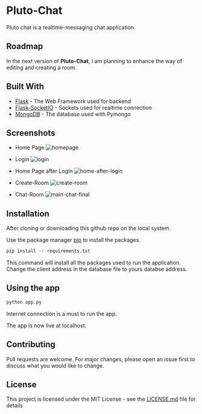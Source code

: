 # Pluto-Chat

Pluto chat is a realtime-messaging chat application.

## Roadmap
In the next version of **Pluto-Chat**, I am planning to enhance the way of editing and creating a room.

## Built With
* [Flask](https://flask.palletsprojects.com/en/1.1.x/) - The Web Framework used for backend
* [Flask-SocketIO](https://flask-socketio.readthedocs.io/en/latest/) - Sockets used for realtime connection
* [MongoDB](https://www.mongodb.com/) - The database used with Pymongo

## Screenshots
* Home Page
![homepage](https://user-images.githubusercontent.com/54806954/82319811-dd76b800-99ef-11ea-9d1f-77620742c498.png)

* Login
![login](https://user-images.githubusercontent.com/54806954/82319932-0ac36600-99f0-11ea-89e4-aa0635cbc1cf.png)

* Home Page after Login
![home-after-login](https://user-images.githubusercontent.com/54806954/82319924-06974880-99f0-11ea-909a-5a1d40e660c3.png)

* Create-Room
![create-room](https://user-images.githubusercontent.com/54806954/82320038-3b0b0480-99f0-11ea-8b4f-774c41bd2142.png)

* Chat-Room
![main-chat-final](https://user-images.githubusercontent.com/54806954/82319942-0f881a00-99f0-11ea-85b8-c6f6fda65778.png)


## Installation
After cloning or downloading this github repo on the local system. 

Use the package manager [pip](https://pip.pypa.io/en/stable/) to install the packages.
```bash
pip install -r requirements.txt
```
This command will install all the packages used to run the application.
Change the client address in the database file to yours databse address.

## Using the app
```bash
python app.py
```
Internet connection is a must to run the app.

The app is now live at localhost.


## Contributing
Pull requests are welcome. For major changes, please open an issue first to discuss what you would like to change.

## License
This project is licensed under the MIT License - see the [LICENSE.md](LICENSE.md) file for details

